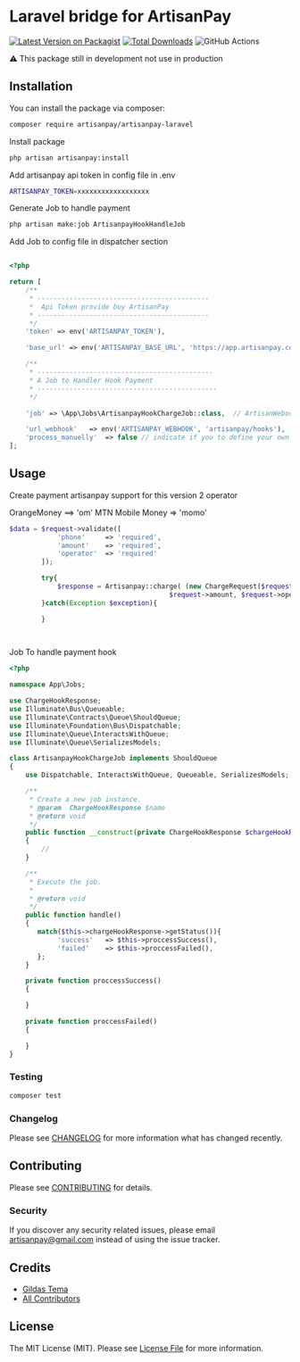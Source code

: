 # Laravel bridge for ArtisanPay

[![Latest Version on Packagist](https://img.shields.io/packagist/v/artisanpay/artisanpay-laravel.svg?style=flat-square)](https://packagist.org/packages/artisanpay/artisanpay-laravel)
[![Total Downloads](https://img.shields.io/packagist/dt/artisanpay/artisanpay-laravel.svg?style=flat-square)](https://packagist.org/packages/artisanpay/artisanpay-laravel)
![GitHub Actions](https://github.com/artisanpay/artisanpay-laravel/actions/workflows/main.yml/badge.svg)

:warning:
This package still in development not use in production 

## Installation

You can install the package via composer:

```bash
composer require artisanpay/artisanpay-laravel
```

Install package

```bash
php artisan artisanpay:install 
```

Add artisanpay api token in config file  in .env 

```bash
ARTISANPAY_TOKEN=xxxxxxxxxxxxxxxxxx
```
Generate Job to handle payment

```bash
php artisan make:job ArtisanpayHookHandleJob
```
Add Job to config file in dispatcher section 

```php

<?php

return [
    /**
     * -------------------------------------------
     *  Api Token provide buy ArtisanPay
     * -------------------------------------------
     */
    'token' => env('ARTISANPAY_TOKEN'),

    'base_url' => env('ARTISANPAY_BASE_URL', 'https://app.artisanpay.com/api/v1'),

    /**
     * --------------------------------------------
     * A Job to Handler Hook Payment
     * ---------------------------------------------
     */

    'job' => \App\Jobs\ArtisanpayHookChargeJob::class,  // ArtisanWebookHandler::class , 

    'url_webhook'   => env('ARTISANPAY_WEBHOOK', 'artisanpay/hooks'),
    'process_manuelly'  => false // indicate if you to define your own controller and route
];


```

## Usage

Create payment artisanpay support for this version 2 operator

OrangeMoney ==> 'om'
MTN Mobile Money => 'momo'


```php
$data = $request->validate([
            'phone'     => 'required',
            'amount'    => 'required',
            'operator'  => 'required'
        ]);

        try{
            $response = Artisanpay::charge( (new ChargeRequest($request->phone, 
                                        $request->amount, $request->operator)) );
        }catch(Exception $exception){

        }

    
```

Job To handle payment hook

```php
<?php

namespace App\Jobs;

use ChargeHookResponse;
use Illuminate\Bus\Queueable;
use Illuminate\Contracts\Queue\ShouldQueue;
use Illuminate\Foundation\Bus\Dispatchable;
use Illuminate\Queue\InteractsWithQueue;
use Illuminate\Queue\SerializesModels;

class ArtisanpayHookChargeJob implements ShouldQueue
{
    use Dispatchable, InteractsWithQueue, Queueable, SerializesModels;

    /**
     * Create a new job instance.
     * @param  ChargeHookResponse $name
     * @return void
     */
    public function __construct(private ChargeHookResponse $chargeHookResponse)
    {
        //
    }

    /**
     * Execute the job.
     *
     * @return void
     */
    public function handle()
    {
       match($this->chargeHookResponse->getStatus()){
            'success'   => $this->proccessSuccess(),
            'failed'    => $this->proccessFailed(),
       };
    }

    private function proccessSuccess()
    {

    }

    private function proccessFailed()
    {

    }
}
```


### Testing

```bash
composer test
```

### Changelog

Please see [CHANGELOG](CHANGELOG.md) for more information what has changed recently.

## Contributing

Please see [CONTRIBUTING](CONTRIBUTING.md) for details.

### Security

If you discover any security related issues, please email artisanpay@gmail.com instead of using the issue tracker.

## Credits

-   [Gildas Tema](https://github.com/artisanpay)
-   [All Contributors](../../contributors)

## License

The MIT License (MIT). Please see [License File](LICENSE.md) for more information.



